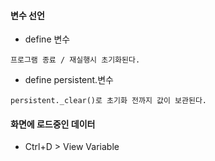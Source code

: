 #### 변수 선언
- define 변수
```
프로그램 종료 / 재실행시 초기화된다.
```

- define persistent.변수
```
persistent._clear()로 초기화 전까지 값이 보관된다.
```

#### 화면에 로드중인 데이터 
- Ctrl+D > View Variable